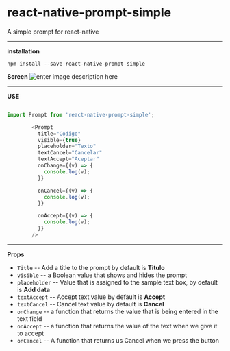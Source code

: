 react-native-prompt-simple
===================


A simple prompt for react-native

----------

**installation**

```
npm install --save react-native-prompt-simple
```

**Screen**
![enter image description here](http://res.cloudinary.com/h27hacklab/image/upload/c_scale,r_0,w_299/v1508123685/Simulator_Screen_Shot_-_iPhone_6_-_2017-10-15_at_22.07.34_wjx1sm.png)

____
**USE**

```js

import Prompt from 'react-native-prompt-simple';

        <Prompt
          title="Codigo"
          visible={true}
          placeholder="Texto"
          textCancel="Cancelar"
          textAccept="Aceptar"
          onChange={(v) => {
            console.log(v);
          }}

          onCancel={(v) => {
            console.log(v);
          }}

          onAccept={(v) => {
            console.log(v);
          }}
        />
```
----
**Props**

 - ``Title`` -- Add a title to the prompt by default is **Titulo**
 - ``visible`` -- a Boolean value that shows and hides the prompt
 - ``placeholder`` -- Value that is assigned to the sample text box, by default is **Add data**
 - ``textAccept`` -- Accept text value by default is **Accept**
 - ``textCancel`` -- Cancel text value by default is **Cancel**
 - ``onChange`` -- a function that returns the value that is being entered in the text field
 - ``onAccept`` -- a function that returns the value of the text when we give it to accept
 - ``onCancel`` -- A function that returns us Cancel when we press the button
